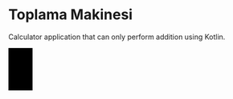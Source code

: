 # Toplama Makinesi
Calculator application that can only perform addition using Kotlin.


<img src="screenshots.gif" alt="screenshots" style="width:48px">
